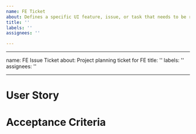 ```yaml
---
name: FE Ticket
about: Defines a specific UI feature, issue, or task that needs to be resolved
title: ''
labels: ''
assignees: ''

---
```


---
name: FE Issue Ticket
about: Project planning ticket for FE
title: ''
labels: ''
assignees: ''

---

# User Story
<!-- Write a description of what the user should see and experience based on THIS ticket -->

# Acceptance Criteria
<!-- The Acceptance Criteria of a User Story consists of a set of Test Scenarios that are to be met to confirm that the software is working as expected. The Acceptance Criteria illustrates the scope of the individual ticket and expectations from the team and client. -->

<!-- The Acceptance Criteria is applicable to specific User Story. Acceptance Criteria of each User Story will be different based on the requirements of that User Story. -->

<!-- EXAMPLE -->
<!-- WHEN the user visits any page -->
<!-- THEN I should see a Bootstrap NavBar -->
<!-- AND there should be links to the other pages -->
<!-- AND the current page should be In Bold -->
